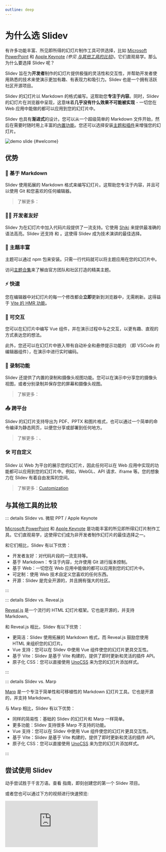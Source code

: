 ```yaml
---
outline: deep
---
```


# 为什么选 Slidev

有许多功能丰富、所见即所得的幻灯片制作工具可供选择，比如 [Microsoft PowerPoint](https://www.microsoft.com/en-us/microsoft-365/powerpoint) 和 [Apple Keynote](https://www.apple.com/keynote/) _(参见 [与其他工具的比较](#comparisons))_。它们直观易学。那么为什么要选择 Slidev 呢？

Slidev 旨在为**开发者**制作的幻灯片提供极强的灵活性和交互性，并帮助开发者使用熟悉的技术来使演示更加有趣、有表现力和吸引力。Slidev 也是一个拥有活跃社区开源项目。

Slidev 的幻灯片以 Markdown 的格式编写。这帮助您**专注于内容**。同时，Slidev 的幻灯片在浏览器中呈现，这意味着**几乎没有什么效果不可能被实现** - 一切您在 Web 应用中能做的都可以应用到您的幻灯片中。

Slidev 也具有**渐进式**的设计。您可以从一个超级简单的 Markdown 文件开始，然后在需要时随时用上丰富的[内置功能](../features/)。您还可以选择安装[主题和插件](./theme-addon)来增强您的幻灯片。

![demo slide](/screenshots/cover.png) {#welcome}

## 优势

### 📝 基于 Markdown

Slidev 使用拓展的 Markdown 格式来编写幻灯片。这帮助您专注于内容，并且可以使用 Git 和您喜欢的任何编辑器。

> 了解更多：<LinkInline link="guide/syntax"/>

### 🧑‍💻 开发者友好

Slidev 为在幻灯片中加入代码片段提供了一流支持。它使用 [Shiki](https://github.com/shikijs/shiki) 来提供最准确的语法高亮。Slidev 还支持 <LinkInline link="features/shiki-magic-move"/> 和 <LinkInline link="features/twoslash"/>。这使得 Slidev 成为技术演讲的最佳选择。

### 🎨 主题丰富

主题可以通过 npm 包来安装。只需一行代码就可以将主题应用在您的幻灯片中。

访问[主题合集](../resources/theme-gallery)来了解由官方团队和社区打造的精美主题。

### ⚡ 快速

您在编辑器中对幻灯片的每一个修改都会**立即**更新到浏览器中，无需刷新。这得益于 [Vite 的 HMR 功能](https://vitejs.dev/guide/features.html#hot-module-replacement)。

### 🤹 可交互

您可以在幻灯片中编写 Vue 组件，并在演示过程中与之交互，以更有趣、直观的方式表达您的想法。

此外，您还可以在幻灯片中嵌入带有自动补全和悬停提示功能的 <LinkInline link="features/monaco-editor"/>（即 VSCode 的编辑器组件），在演示中进行实时编码。

### 🎥 录制功能

Slidev 还提供了内置的录制和摄像头视图功能。您可以在演示中分享您的摄像头视图，或者分别录制并保存您的屏幕和摄像头视图。

> 了解更多：<LinkInline link="features/recording"/>

### 📤 跨平台

Slidev 的幻灯片支持导出为 PDF、PPTX 和图片格式，也可以通过一个简单的命令编译为静态网页，以便您分享或部署到任何地方。

> 了解更多：<LinkInline link="guide/exporting"/>、<LinkInline link="guide/hosting"/>

### 🛠 可自定义

Slidev 以 Web 为平台的展示您的幻灯片，因此任何可以在 Web 应用中实现的功能都可以应用到您的幻灯片中。例如，WebGL、API 请求、iframe 等。您的想象力在 Slidev 有着自由发挥的空间。

> 了解更多：[Customization](../custom/)

## 与其他工具的比较

::: details Slidev vs. 微软 PPT / Apple Keynote

[Microsoft PowerPoint](https://www.microsoft.com/en-us/microsoft-365/powerpoint) 和 [Apple Keynote](https://www.apple.com/keynote/) 是功能丰富的所见即所得幻灯片制作工具。它们直观易学，这使得它们成为非开发者制作幻灯片的最佳选择之一。

和它们相比，Slidev 有以下优势：

- 开发者友好：对代码片段的一流支持等。
- 基于 Markdown：专注于内容，允许使用 Git 进行版本控制。
- 基于 Web：一切您在 Web 应用中能做的都可以应用到您的幻灯片中。
- 可定制：使用 Web 技术自定义您喜欢的任何东西。
- 开源：Slidev 是完全开源的，并且拥有强大的社区。

:::

::: details Slidev vs. Reveal.js

[Reveal.js](https://revealjs.com/) 是一个流行的 HTML 幻灯片框架。它也是开源的，并支持 Markdown。

和 Reveal.js 相比，Slidev 有以下优势：

- 更简洁：Slidev 使用拓展的 Markdown 格式，而 Reveal.js 鼓励您使用 HTML 来组织您的幻灯片。
- Vue 支持：您可以在 Slidev 中使用 Vue 组件使您的幻灯片更具交互性。
- 基于 Vite：Slidev 是基于 Vite 构建的，提供了即时更新和灵活的插件 API。
- 原子化 CSS：您可以直接使用 [UnoCSS](https://unocss.dev/) 来为您的幻灯片添加样式。

:::

::: details Slidev vs. Marp

[Marp](https://marp.app/) 是一个专注于简单性和可移植性的 Markdown 幻灯片工具。它也是开源的，并支持 Markdown。

与 Marp 相比，Slidev 有以下优势：

- 同样的简易性：基础的 Slidev 的幻灯片和 Marp 一样简单。
- 更多功能：Slidev 支持很多 Marp 不支持的功能。
- Vue 支持：您可以在 Slidev 中使用 Vue 组件使您的幻灯片更具交互性。
- 基于 Vite：Slidev 是基于 Vite 构建的，提供了即时更新和灵活的插件 API。
- 原子化 CSS：您可以直接使用 [UnoCSS](https://unocss.dev/) 来为您的幻灯片添加样式。

:::

## 尝试使用 Slidev

动手尝试胜于千言万语。查看 <LinkInline link="guide/index"/> 指南，即刻创建您的第一个 Slidev 项目。

或者您也可以通过下方的视频进行快速预览:

<iframe class="aspect-16/9 rounded-xl w-full shadow-md border-none" src="https://www.youtube.com/embed/eW7v-2ZKZOU" title="YouTube video player" frameborder="0" allow="accelerometer; autoplay; clipboard-write; encrypted-media; gyroscope; picture-in-picture" allowfullscreen></iframe>

